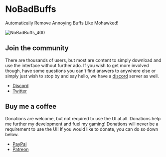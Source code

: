 # NoBadBuffs
 Automatically Remove Annoying Buffs Like Mohawked!
 
 ![NoBadBuffs_400](https://user-images.githubusercontent.com/40672673/183922692-29b3e814-5aca-41a4-9ebf-26fd42e35577.png)
 
 ## Join the community
There are thousands of users, but most are content to simply download and use the interface without further ado. If you wish to get more involved though, have some questions you can't find answers to anywhere else or simply just wish to stop by and say hello, we have a [discord](https://discordapp.com/) server as well. 

* [Discord](https://discord.gg/Rc9wcK9cAB)
* [Twitter](https://twitter.com/KkthnxUI)

## Buy me a coffee
Donations are welcome, but not required to use the UI at all. Donations help me further my development and fuel my gaming! Donations will never be a requirement to use the UI! If you would like to donate, you can do so down below.

* [PayPal](https://www.paypal.me/kkthnx)
* [Patreon](https://www.patreon.com/kkthnx)

